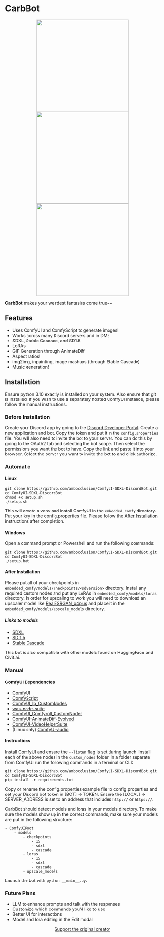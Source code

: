 # CarbBot

<p float="left" align="center">
  <img src="assets/screen1.png" height="300px" align="top" />
  <img src="assets/screen2.png" height="300px" align="top" /> 
  <img src="assets/screen3.png" height="300px" align="top" />
</p>

**CarbBot** makes your weirdest fantasies come true~~

## Features

* Uses ComfyUI and ComfyScript to generate images!
* Works across many Discord servers and in DMs
* SDXL, Stable Cascade, and SD1.5
* LoRAs
* GIF Generation through AnimateDiff
* Aspect ratios!
* img2img, inpainting, image mashups (through Stable Cascade)
* Music generation!

## Installation

Ensure python 3.10 exactly is installed on your system. Also ensure that git is installed. If you wish to use a separately hosted ComfyUI instance, please follow the manual instructions.

### Before Installation

Create your Discord app by going to the [Discord Developer Portal](https://discord.com/developers). Create a new application and bot. Copy the token and put it in the `config.properties` file.
You will also need to invite the bot to your server. You can do this by going to the OAuth2 tab and selecting the bot scope. Then select the permissions you want the bot to have.
Copy the link and paste it into your browser. Select the server you want to invite the bot to and click authorize.

### Automatic

#### Linux

```
git clone https://github.com/ambocclusion/ComfyUI-SDXL-DiscordBot.git
cd ComfyUI-SDXL-DiscordBot
chmod +x setup.sh
./setup.sh
```

This will create a venv and install ComfyUI in the `embedded_comfy` directory. Put your key in the config.properties file. Please follow the [After Installation](#after-installation) instructions
after completion.

#### Windows

Open a command prompt or Powershell and run the following commands:

```
git clone https://github.com/ambocclusion/ComfyUI-SDXL-DiscordBot.git
cd ComfyUI-SDXL-DiscordBot
./setup.bat
```

#### After Installation

Please put all of your checkpoints in `embedded_comfy/models/checkpoints/<sdversion>` directory. Install any required custom nodes and put any LoRAs in `embedded_comfy/models/loras` directory.
In order for upscaling to work you will need to download an upscaler model like [RealESRGAN_x4plus](https://github.com/xinntao/Real-ESRGAN/releases/download/v0.1.0/RealESRGAN_x4plus.pth) and place it
in the `embedded_comfy/models/upscale_models` directory.

##### Links to models

* [SDXL](https://huggingface.co/stabilityai/stable-diffusion-xl-base-1.0/blob/main/sd_xl_base_1.0.safetensors)
* [SD 1.5](https://huggingface.co/runwayml/stable-diffusion-v1-5/blob/main/v1-5-pruned-emaonly.safetensors)
* [Stable Cascade](https://huggingface.co/stabilityai/stable-cascade/tree/main/comfyui_checkpoints)

This bot is also compatible with other models found on HuggingFace and Civit.ai.

### Manual

#### ComfyUI Dependencies

* [ComfyUI](https://github.com/comfyanonymous/ComfyUI)
* [ComfyScript](https://github.com/Chaoses-Ib/ComfyScript)
* [ComfyUI_Ib_CustomNodes](https://github.com/Chaoses-Ib/ComfyUI_Ib_CustomNodes)
* [was-node-suite](https://github.com/WASasquatch/was-node-suite-comfyui)
* [ComfyUI_Comfyroll_CustomNodes](https://github.com/Suzie1/ComfyUI_Comfyroll_CustomNodes)
* [ComfyUI-AnimateDiff-Evolved](https://github.com/Kosinkadink/ComfyUI-AnimateDiff-Evolved)
* [ComfyUI-VideoHelperSuite](https://github.com/Kosinkadink/ComfyUI-VideoHelperSuite)
* (Linux only) [ComfyUI-audio](https://github.com/eigenpunk/ComfyUI-audio)

#### Instructions

Install [ComfyUI](https://github.com/comfyanonymous/ComfyUI) and ensure the `--listen` flag is set during launch. Install each of the above nodes in the `custom_nodes` folder. In a folder separate
from ComfyUI run the following commands in a terminal or CLI:

```
git clone https://github.com/ambocclusion/ComfyUI-SDXL-DiscordBot.git
cd ComfyUI-SDXL-DiscordBot
pip install -r requirements.txt
```

Copy or rename the config.properties.example file to config.properties and set your Discord bot token in [BOT] -> TOKEN. Ensure the [LOCAL] -> SERVER_ADDRESS is set to an address that
includes `http://` or `https://`.

CarbBot should detect models and loras in your models directory. To make sure the models show up in the correct commands, make sure your models are put in the following structure:

```
- ComfyUIRoot
    - models
        - checkpoints
            - 15
            - sdxl
            - cascade
        - loras
            - 15
            - sdxl
            - cascade
        - upscale_models
```

Launch the bot with `python __main__.py`.

### Future Plans

* LLM to enhance prompts and talk with the responses
* Customize which commands you'd like to use
* Better UI for interactions
* Model and lora editing in the Edit modal

<div align="center">

[Support the original creator](https://ko-fi.com/dab_bot)

</div>
